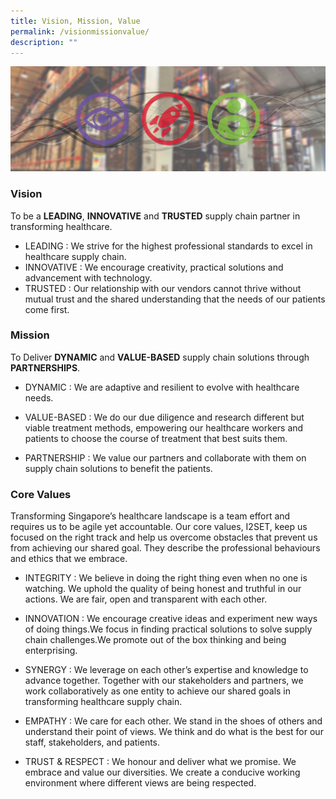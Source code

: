 ```yaml
---
title: Vision, Mission, Value
permalink: /visionmissionvalue/
description: ""
---
```


![](/images/alps_healthcare_vision_mission_values_1920x640.jpg)
### Vision

To be a **LEADING**, **INNOVATIVE** and **TRUSTED** supply chain partner in transforming healthcare.

* LEADING : We strive for the highest professional standards to excel in healthcare supply chain.
* INNOVATIVE : We encourage creativity, practical solutions and advancement with technology.
* TRUSTED : Our relationship with our vendors cannot thrive without mutual trust and the shared understanding that the needs of our patients come first.

### Mission
To Deliver **DYNAMIC** and **VALUE-BASED** supply chain solutions through **PARTNERSHIPS**.
* DYNAMIC : We are adaptive and resilient to evolve with healthcare needs.

* VALUE-BASED : We do our due diligence and research different but viable treatment methods, empowering our healthcare workers and patients to choose the course of treatment that best suits them.

* PARTNERSHIP : We value our partners and collaborate with them on supply chain solutions to benefit the patients.

### Core Values
Transforming Singapore’s healthcare landscape is a team effort and requires us to be agile yet accountable. Our core values, I2SET, keep us focused on the right track and help us overcome obstacles that prevent us from achieving our shared goal. They describe the professional behaviours and ethics that we embrace.

* INTEGRITY : We believe in doing the right thing even when no one is watching. We uphold the quality of being honest and truthful in our actions. We are fair, open and transparent with each other.

* INNOVATION : We encourage creative ideas and experiment new ways of doing things.We focus in finding practical solutions to solve supply chain challenges.We promote out of the box thinking and being enterprising.

* SYNERGY : We leverage on each other’s expertise and knowledge to advance together. Together with our stakeholders and partners, we work collaboratively as one entity to achieve our shared goals in transforming healthcare supply chain.
 
* EMPATHY : We care for each other. We stand in the shoes of others and understand their point of views. We think and do what is the best for our staff, stakeholders, and patients.

* TRUST & RESPECT : We honour and deliver what we promise. We embrace and value our diversities. We create a conducive working environment where different views are being respected.
